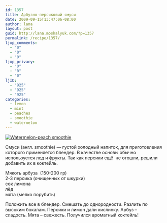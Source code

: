 ```yaml
---
id: 1357
title: Aрбузно-персиковый смуси
date: 2009-09-15T13:47:06-08:00
author: lana
layout: post
guid: http://lana.moskalyuk.com/?p=1357
permalink: /recipe/1357/
ljxp_comments:
  - "0"
  - "0"
  - "0"
ljxp_privacy:
  - "0"
  - "0"
  - "0"
ljID:
  - "925"
  - "925"
  - "925"
categories:
  - lemon
  - mint
  - peaches
  - smoothie
  - watermelon
---
```

<a class="flickr-image alignnone" title="Watermelon-peach smoothie" href="http://www.flickr.com/photos/67405678@N00/3914250191/" target="_blank"><img src="http://farm4.static.flickr.com/3469/3914250191_1d74cb757b.jpg" alt="Watermelon-peach smoothie" /></a>

Смуси (англ. smoothie) — густой холодный напиток, для приготовления которого применяется блендер. В качестве основы обычно используется лед и фрукты. Так как персики ещё  не отошли, решили добавить их в коктейль.

Мякоть арбуза  (150-200 гр)  
2-3 персика (очищенных от шкурки)  
сок лимона  
лёд  
мята (мелко порубить)

Положить все в блендер. Смешать до однородности. Разлить по высоким бокалам. Персики и лимон дали кислинку. Арбуз &#8211; сладость. Мята &#8211; свежесть. Получился ароматный коктейль!